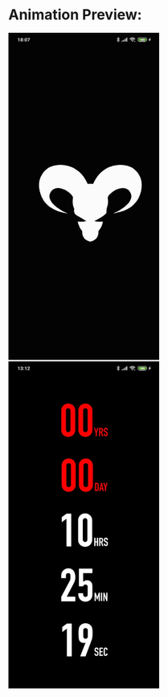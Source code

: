 # Animation Preview:

<div>
<IMG SRC="./readme_files/animation.gif" width="300">
    
<IMG SRC="./readme_files/countdown.jpeg" width="300">
</div>


